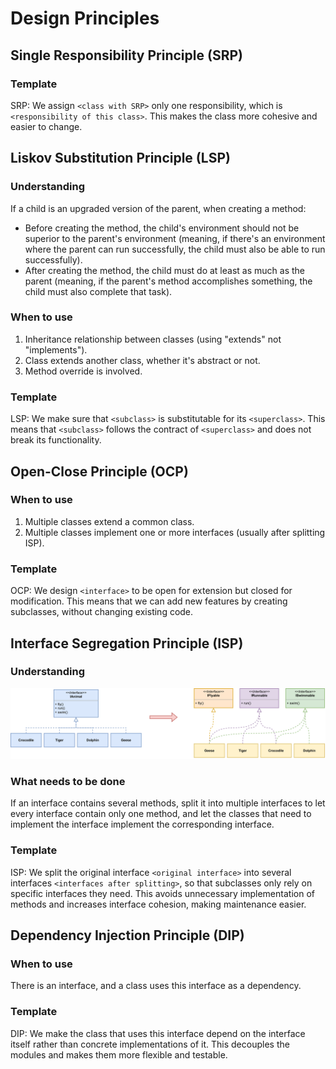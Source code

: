 # Design Principles

## Single Responsibility Principle (SRP)

### Template

SRP: We assign `<class with SRP>` only one responsibility, which is `<responsibility of this class>`. This makes the class more cohesive and easier to change.

## Liskov Substitution Principle (LSP)

### Understanding

If a child is an upgraded version of the parent, when creating a method:

- Before creating the method, the child's environment should not be superior to the parent's environment (meaning, if there's an environment where the parent can run successfully, the child must also be able to run successfully).
- After creating the method, the child must do at least as much as the parent (meaning, if the parent's method accomplishes something, the child must also complete that task).

### When to use

1. Inheritance relationship between classes (using "extends" not "implements").
2. Class extends another class, whether it's abstract or not.
3. Method override is involved.

### Template

LSP: We make sure that `<subclass>` is substitutable for its `<superclass>`. This means that `<subclass>` follows the contract of `<superclass>` and does not break its functionality.

## Open-Close Principle (OCP)

### When to use

1. Multiple classes extend a common class.
2. Multiple classes implement one or more interfaces (usually after splitting ISP).

### Template

OCP: We design `<interface>` to be open for extension but closed for modification. This means that we can add new features by creating subclasses, without changing existing code.

## Interface Segregation Principle (ISP)

### Understanding

![ISP](./images/ISP.svg)

### What needs to be done

If an interface contains several methods, split it into multiple interfaces to let every interface contain only one method, and let the classes that need to implement the interface implement the corresponding interface.

### Template

ISP: We split the original interface `<original interface>` into several interfaces `<interfaces after splitting>`, so that subclasses only rely on specific interfaces they need. This avoids unnecessary implementation of methods and increases interface cohesion, making maintenance easier.

## Dependency Injection Principle (DIP)

### When to use
There is an interface, and a class uses this interface as a dependency.

### Template
DIP: We make the class that uses this interface depend on the interface itself rather than concrete implementations of it. This decouples the modules and makes them more flexible and testable.

